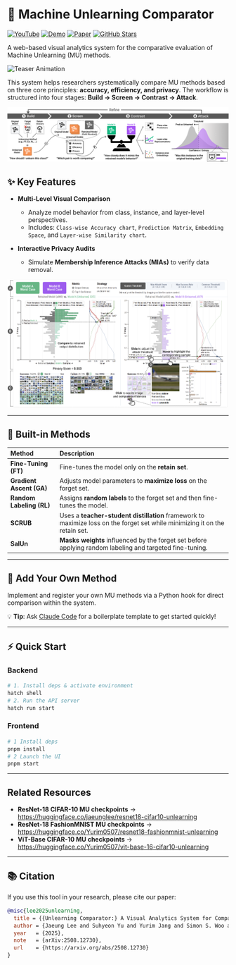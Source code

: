 # 🧹 Machine Unlearning Comparator

[![YouTube](https://img.shields.io/badge/Intro-YouTube-red?logo=youtube&logoColor=white)](https://youtu.be/yAyAYp2msDk?si=Q-8IgVlrk8uSBceu)
[![Demo](https://img.shields.io/badge/Demo-Live-green?logo=react&logoColor=white)](https://gnueaj.github.io/Machine-Unlearning-Comparator/)
[![Paper](https://img.shields.io/badge/Paper-arXiv-b31b1b?logo=arxiv&logoColor=white)](https://arxiv.org/abs/2508.12730)
[![GitHub Stars](https://img.shields.io/github/stars/gnueaj/Machine-Unlearning-Comparator?style=social)](https://github.com/gnueaj/Machine-Unlearning-Comparator)

A web-based visual analytics system for the comparative evaluation of Machine Unlearning (MU) methods.

![Teaser Animation](img/teaser.gif)

This system helps researchers systematically compare MU methods based on three core principles: **accuracy, efficiency, and privacy**. The workflow is structured into four stages: **Build → Screen → Contrast → Attack**.

![Unlearning Comparator Workflow](img/fig_workflow_github.png)

## ✨ Key Features

* **Multi-Level Visual Comparison**
    * Analyze model behavior from class, instance, and layer-level perspectives.
    * Includes: `Class-wise Accuracy chart`, `Prediction Matrix`, `Embedding Space`, and `Layer-wise Similarity chart`.

* **Interactive Privacy Audits**
    * Simulate **Membership Inference Attacks (MIAs)** to verify data removal.

![Privacy Attack Visualization](img/fig_attack.png)

---

## 🔧 Built-in Methods

| Method | Description |
| :--- | :--- |
| **Fine-Tuning (FT)** | Fine-tunes the model only on the **retain set**. |
| **Gradient Ascent (GA)** | Adjusts model parameters to **maximize loss** on the forget set. |
| **Random Labeling (RL)** | Assigns **random labels** to the forget set and then fine-tunes the model. |
| **SCRUB** | Uses a **teacher-student distillation** framework to maximize loss on the forget set while minimizing it on the retain set. |
| **SalUn** | **Masks weights** influenced by the forget set before applying random labeling and targeted fine-tuning. |

---

## 🔌 Add Your Own Method

Implement and register your own MU methods via a Python hook for direct comparison within the system.

💡 **Tip**: Ask [Claude Code](https://claude.ai/code) for a boilerplate template to get started quickly!

---

## ⚡ Quick Start

### Backend
```bash
# 1. Install deps & activate environment
hatch shell
# 2. Run the API server
hatch run start
```

### Frontend
```bash
# 1 Install deps
pnpm install
# 2 Launch the UI
pnpm start
```

---

## Related Resources
- **ResNet-18 CIFAR-10 MU checkpoints** → <https://huggingface.co/jaeunglee/resnet18-cifar10-unlearning>
- **ResNet-18 FashionMNIST MU checkpoints** → <https://huggingface.co/Yurim0507/resnet18-fashionmnist-unlearning>
- **ViT-Base CIFAR-10 MU checkpoints** → <https://huggingface.co/Yurim0507/vit-base-16-cifar10-unlearning>

---

## 📚 Citation

If you use this tool in your research, please cite our paper:

```bibtex
@misc{lee2025unlearning,
  title = {{Unlearning Comparator:} A Visual Analytics System for Comparative Evaluation of Machine Unlearning Methods},
  author = {Jaeung Lee and Suhyeon Yu and Yurim Jang and Simon S. Woo and Jaemin Jo},
  year   = {2025},
  note   = {arXiv:2508.12730},
  url    = {https://arxiv.org/abs/2508.12730}
}
```
